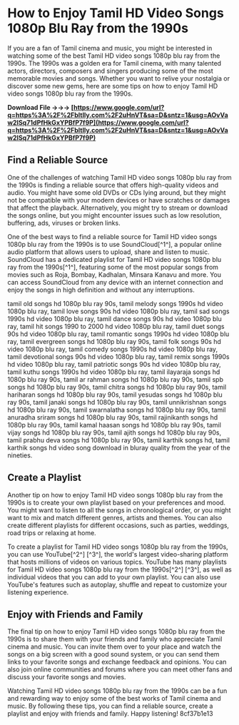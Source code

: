 # How to Enjoy Tamil HD Video Songs 1080p Blu Ray from the 1990s
 
If you are a fan of Tamil cinema and music, you might be interested in watching some of the best Tamil HD video songs 1080p blu ray from the 1990s. The 1990s was a golden era for Tamil cinema, with many talented actors, directors, composers and singers producing some of the most memorable movies and songs. Whether you want to relive your nostalgia or discover some new gems, here are some tips on how to enjoy Tamil HD video songs 1080p blu ray from the 1990s.
 
**Download File →→→ [https://www.google.com/url?q=https%3A%2F%2Fbltlly.com%2F2uHnVT&sa=D&sntz=1&usg=AOvVaw2ISq71dPfHkGxYPBfP7f9P](https://www.google.com/url?q=https%3A%2F%2Fbltlly.com%2F2uHnVT&sa=D&sntz=1&usg=AOvVaw2ISq71dPfHkGxYPBfP7f9P)**


 
## Find a Reliable Source
 
One of the challenges of watching Tamil HD video songs 1080p blu ray from the 1990s is finding a reliable source that offers high-quality videos and audio. You might have some old DVDs or CDs lying around, but they might not be compatible with your modern devices or have scratches or damages that affect the playback. Alternatively, you might try to stream or download the songs online, but you might encounter issues such as low resolution, buffering, ads, viruses or broken links.
 
One of the best ways to find a reliable source for Tamil HD video songs 1080p blu ray from the 1990s is to use SoundCloud[^1^], a popular online audio platform that allows users to upload, share and listen to music. SoundCloud has a dedicated playlist for Tamil HD video songs 1080p blu ray from the 1990s[^1^], featuring some of the most popular songs from movies such as Roja, Bombay, Kadhalan, Minsara Kanavu and more. You can access SoundCloud from any device with an internet connection and enjoy the songs in high definition and without any interruptions.
 
tamil old songs hd 1080p blu ray 90s,  tamil melody songs 1990s hd video 1080p blu ray,  tamil love songs 90s hd video 1080p blu ray,  tamil sad songs 1990s hd video 1080p blu ray,  tamil dance songs 90s hd video 1080p blu ray,  tamil hit songs 1990 to 2000 hd video 1080p blu ray,  tamil duet songs 90s hd video 1080p blu ray,  tamil romantic songs 1990s hd video 1080p blu ray,  tamil evergreen songs hd 1080p blu ray 90s,  tamil folk songs 90s hd video 1080p blu ray,  tamil comedy songs 1990s hd video 1080p blu ray,  tamil devotional songs 90s hd video 1080p blu ray,  tamil remix songs 1990s hd video 1080p blu ray,  tamil patriotic songs 90s hd video 1080p blu ray,  tamil kuthu songs 1990s hd video 1080p blu ray,  tamil ilayaraja songs hd 1080p blu ray 90s,  tamil ar rahman songs hd 1080p blu ray 90s,  tamil spb songs hd 1080p blu ray 90s,  tamil chitra songs hd 1080p blu ray 90s,  tamil hariharan songs hd 1080p blu ray 90s,  tamil yesudas songs hd 1080p blu ray 90s,  tamil janaki songs hd 1080p blu ray 90s,  tamil unnikrishnan songs hd 1080p blu ray 90s,  tamil swarnalatha songs hd 1080p blu ray 90s,  tamil anuradha sriram songs hd 1080p blu ray 90s,  tamil rajinikanth songs hd 1080p blu ray 90s,  tamil kamal haasan songs hd 1080p blu ray 90s,  tamil vijay songs hd 1080p blu ray 90s,  tamil ajith songs hd 1080p blu ray 90s,  tamil prabhu deva songs hd 1080p blu ray 90s,  tamil karthik songs hd,  tamil karthik songs hd video song download in bluray quality from the year of the nineties.
 
## Create a Playlist
 
Another tip on how to enjoy Tamil HD video songs 1080p blu ray from the 1990s is to create your own playlist based on your preferences and mood. You might want to listen to all the songs in chronological order, or you might want to mix and match different genres, artists and themes. You can also create different playlists for different occasions, such as parties, weddings, road trips or relaxing at home.
 
To create a playlist for Tamil HD video songs 1080p blu ray from the 1990s, you can use YouTube[^2^] [^3^], the world's largest video-sharing platform that hosts millions of videos on various topics. YouTube has many playlists for Tamil HD video songs 1080p blu ray from the 1990s[^2^] [^3^], as well as individual videos that you can add to your own playlist. You can also use YouTube's features such as autoplay, shuffle and repeat to customize your listening experience.
 
## Enjoy with Friends and Family
 
The final tip on how to enjoy Tamil HD video songs 1080p blu ray from the 1990s is to share them with your friends and family who appreciate Tamil cinema and music. You can invite them over to your place and watch the songs on a big screen with a good sound system, or you can send them links to your favorite songs and exchange feedback and opinions. You can also join online communities and forums where you can meet other fans and discuss your favorite songs and movies.
 
Watching Tamil HD video songs 1080p blu ray from the 1990s can be a fun and rewarding way to enjoy some of the best works of Tamil cinema and music. By following these tips, you can find a reliable source, create a playlist and enjoy with friends and family. Happy listening!
 8cf37b1e13
 
